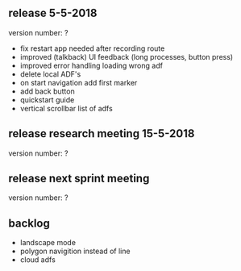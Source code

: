 ## release 5-5-2018

version number: ?

- fix restart app needed after recording route
- improved (talkback) UI feedback (long processes, button press)
- improved error handling loading wrong adf
- delete local ADF's
- on start navigation add first marker
- add back button
- quickstart guide
- vertical scrollbar list of adfs

## release research meeting 15-5-2018

version number: ?

## release next sprint meeting

version number: ?

## backlog

- landscape mode
- polygon navigition instead of line
- cloud adfs


